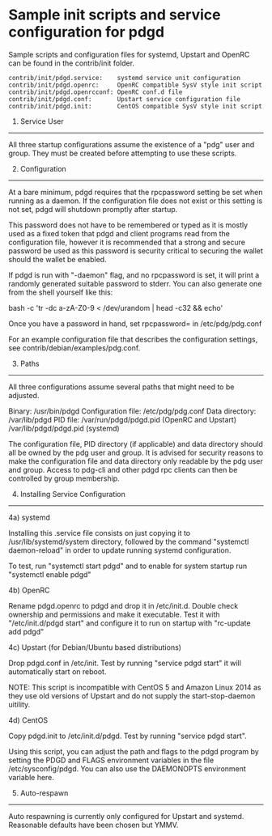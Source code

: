 Sample init scripts and service configuration for pdgd
==========================================================

Sample scripts and configuration files for systemd, Upstart and OpenRC
can be found in the contrib/init folder.

    contrib/init/pdgd.service:    systemd service unit configuration
    contrib/init/pdgd.openrc:     OpenRC compatible SysV style init script
    contrib/init/pdgd.openrcconf: OpenRC conf.d file
    contrib/init/pdgd.conf:       Upstart service configuration file
    contrib/init/pdgd.init:       CentOS compatible SysV style init script

1. Service User
---------------------------------

All three startup configurations assume the existence of a "pdg" user
and group.  They must be created before attempting to use these scripts.

2. Configuration
---------------------------------

At a bare minimum, pdgd requires that the rpcpassword setting be set
when running as a daemon.  If the configuration file does not exist or this
setting is not set, pdgd will shutdown promptly after startup.

This password does not have to be remembered or typed as it is mostly used
as a fixed token that pdgd and client programs read from the configuration
file, however it is recommended that a strong and secure password be used
as this password is security critical to securing the wallet should the
wallet be enabled.

If pdgd is run with "-daemon" flag, and no rpcpassword is set, it will
print a randomly generated suitable password to stderr.  You can also
generate one from the shell yourself like this:

bash -c 'tr -dc a-zA-Z0-9 < /dev/urandom | head -c32 && echo'

Once you have a password in hand, set rpcpassword= in /etc/pdg/pdg.conf

For an example configuration file that describes the configuration settings,
see contrib/debian/examples/pdg.conf.

3. Paths
---------------------------------

All three configurations assume several paths that might need to be adjusted.

Binary:              /usr/bin/pdgd
Configuration file:  /etc/pdg/pdg.conf
Data directory:      /var/lib/pdgd
PID file:            /var/run/pdgd/pdgd.pid (OpenRC and Upstart)
                     /var/lib/pdgd/pdgd.pid (systemd)

The configuration file, PID directory (if applicable) and data directory
should all be owned by the pdg user and group.  It is advised for security
reasons to make the configuration file and data directory only readable by the
pdg user and group.  Access to pdg-cli and other pdgd rpc clients
can then be controlled by group membership.

4. Installing Service Configuration
-----------------------------------

4a) systemd

Installing this .service file consists on just copying it to
/usr/lib/systemd/system directory, followed by the command
"systemctl daemon-reload" in order to update running systemd configuration.

To test, run "systemctl start pdgd" and to enable for system startup run
"systemctl enable pdgd"

4b) OpenRC

Rename pdgd.openrc to pdgd and drop it in /etc/init.d.  Double
check ownership and permissions and make it executable.  Test it with
"/etc/init.d/pdgd start" and configure it to run on startup with
"rc-update add pdgd"

4c) Upstart (for Debian/Ubuntu based distributions)

Drop pdgd.conf in /etc/init.  Test by running "service pdgd start"
it will automatically start on reboot.

NOTE: This script is incompatible with CentOS 5 and Amazon Linux 2014 as they
use old versions of Upstart and do not supply the start-stop-daemon uitility.

4d) CentOS

Copy pdgd.init to /etc/init.d/pdgd. Test by running "service pdgd start".

Using this script, you can adjust the path and flags to the pdgd program by
setting the PDGD and FLAGS environment variables in the file
/etc/sysconfig/pdgd. You can also use the DAEMONOPTS environment variable here.

5. Auto-respawn
-----------------------------------

Auto respawning is currently only configured for Upstart and systemd.
Reasonable defaults have been chosen but YMMV.
